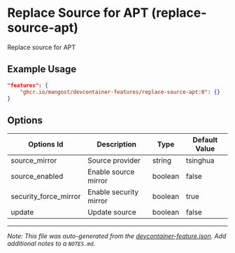 
# Replace Source for APT (replace-source-apt)

Replace source for APT

## Example Usage

```json
"features": {
    "ghcr.io/mangost/devcontainer-features/replace-source-apt:0": {}
}
```

## Options

| Options Id | Description | Type | Default Value |
|-----|-----|-----|-----|
| source_mirror | Source provider | string | tsinghua |
| source_enabled | Enable source mirror | boolean | false |
| security_force_mirror | Enable security mirror | boolean | true |
| update | Update source | boolean | false |



---

_Note: This file was auto-generated from the [devcontainer-feature.json](https://github.com/mangost/devcontainer-features/blob/main/src/replace-source-apt/devcontainer-feature.json).  Add additional notes to a `NOTES.md`._
